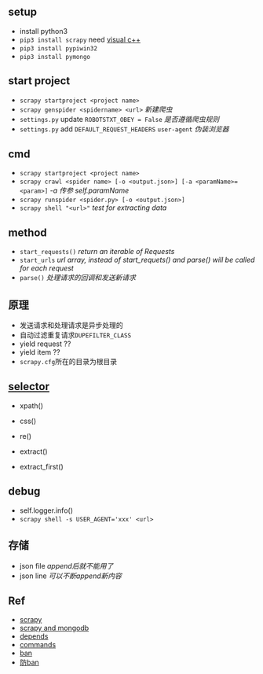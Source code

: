 ## setup
+ install python3
+ `pip3 install scrapy` need [visual c++](http://landinghub.visualstudio.com/visual-cpp-build-tools)
+ `pip3 install pypiwin32`
+ `pip3 install pymongo`

## start project
+ `scrapy startproject <project name>`
+ `scrapy genspider <spidername> <url>` *新建爬虫*
+ `settings.py` update `ROBOTSTXT_OBEY = False` *是否遵循爬虫规则*
+ `settings.py` add `DEFAULT_REQUEST_HEADERS` `user-agent` *伪装浏览器*

## cmd
+ `scrapy startproject <project name>`
+ `scrapy crawl <spider name> [-o <output.json>] [-a <paramName>=<param>]`  *-a 传参 self.paramName*
+ `scrapy runspider <spider.py> [-o <output.json>]`
+ `scrapy shell "<url>"` *test for extracting data*

## method

+ `start_requests()` *return an iterable of Requests*
+ `start_urls` *url array, instead of start_requets() and parse() will be called for each request*
+ `parse()` *处理请求的回调和发送新请求*

## 原理
+ 发送请求和处理请求是异步处理的
+ 自动过滤重复请求`DUPEFILTER_CLASS`
+ yield request ??
+ yield item ??
+ `scrapy.cfg`所在的目录为根目录

## [selector](https://docs.scrapy.org/en/latest/topics/selectors.html)
+ xpath()
+ css()
+ re()

+ extract()
+ extract_first()



## debug
+ self.logger.info()
+ `scrapy shell -s USER_AGENT='xxx' <url>`

## 存储
+ json file *append后就不能用了*
+ json line *可以不断append新内容*

## Ref
+ [scrapy](https://scrapy.org/)
+ [scrapy and mongodb](https://realpython.com/blog/python/web-scraping-with-scrapy-and-mongodb/)
+ [depends](https://doc.scrapy.org/en/latest/intro/install.html)
+ [commands](https://docs.scrapy.org/en/latest/topics/commands.html#topics-commands-ref)
+ [ban](https://doc.scrapy.org/en/latest/topics/practices.html#bans)
+ [防ban](http://blog.csdn.net/u012150179/article/details/35774323)